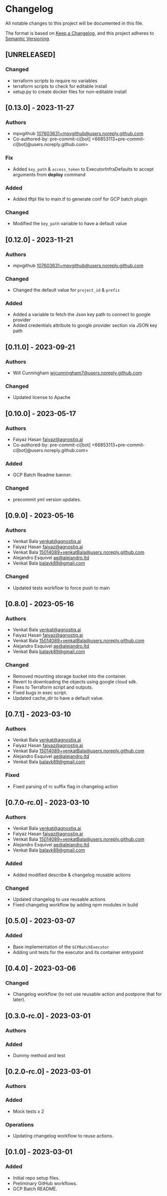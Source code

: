 # Changelog

All notable changes to this project will be documented in this file.

The format is based on [Keep a Changelog](https://keepachangelog.com/en/1.0.0/),
and this project adheres to [Semantic Versioning](https://semver.org/spec/v2.0.0.html).

## [UNRELEASED]

### Changed

- terraform scripts to require no variables
- terraform scripts to check for editable install
- setup.py to create docker files for non-editable install

## [0.13.0] - 2023-11-27

### Authors

- mpvgithub <107603631+mpvgithub@users.noreply.github.com>
- Co-authored-by: pre-commit-ci[bot] <66853113+pre-commit-ci[bot]@users.noreply.github.com>


### Fix

- Added `key_path` & `access_token` to ExecutorInfraDefaults to accept arguments from **deploy** command

### Added

- Added tftpl file to main.tf to generate conf for GCP batch plugin

### Changed

- Modified the `key_path` variable to have a default value

## [0.12.0] - 2023-11-21

### Authors

- mpvgithub <107603631+mpvgithub@users.noreply.github.com>


### Changed

- Changed the default value for `project_id` & `prefix`

### Added

- Added a variable to fetch the Json key path to connect to google provider
- Added credentials attribute to google provider section via JSON key path

## [0.11.0] - 2023-09-21

### Authors

- Will Cunningham <wjcunningham7@users.noreply.github.com>


### Changed

- Updated license to Apache

## [0.10.0] - 2023-05-17

### Authors

- Faiyaz Hasan <faiyaz@agnostiq.ai>
- Co-authored-by: pre-commit-ci[bot] <66853113+pre-commit-ci[bot]@users.noreply.github.com>


### Added

- GCP Batch Readme banner.

### Changed

- precommit yml version updates.

## [0.9.0] - 2023-05-16

### Authors

- Venkat Bala <venkat@agnostiq.ai>
- Faiyaz Hasan <faiyaz@agnostiq.ai>
- Venkat Bala <15014089+venkatBala@users.noreply.github.com>
- Alejandro Esquivel <ae@alejandro.ltd>
- Venkat Bala <balavk89@gmail.com>


### Changed

- Updated tests workflow to force push to main

## [0.8.0] - 2023-05-16

### Authors

- Venkat Bala <venkat@agnostiq.ai>
- Faiyaz Hasan <faiyaz@agnostiq.ai>
- Venkat Bala <15014089+venkatBala@users.noreply.github.com>
- Alejandro Esquivel <ae@alejandro.ltd>
- Venkat Bala <balavk89@gmail.com>


### Changed

- Removed mounting storage bucket into the container.
- Revert to downloading the objects using google cloud sdk.
- Fixes to Terraform script and outputs.
- Fixed bugs in exec script.
- Updated cache_dir to have a default value.

## [0.7.1] - 2023-03-10

### Authors

- Venkat Bala <venkat@agnostiq.ai>
- Faiyaz Hasan <faiyaz@agnostiq.ai>
- Venkat Bala <15014089+venkatBala@users.noreply.github.com>
- Alejandro Esquivel <ae@alejandro.ltd>
- Venkat Bala <balavk89@gmail.com>


### Fixed

- Fixed parsing of rc suffix flag in changelog action

## [0.7.0-rc.0] - 2023-03-10

### Authors

- Venkat Bala <venkat@agnostiq.ai>
- Faiyaz Hasan <faiyaz@agnostiq.ai>
- Venkat Bala <15014089+venkatBala@users.noreply.github.com>
- Alejandro Esquivel <ae@alejandro.ltd>
- Venkat Bala <balavk89@gmail.com>


### Added

- Added modified describe & changelog reusable actions

### Changed

- Updated changelog to use reusable actions
- Fixed changelog workflow by adding npm modules in build

## [0.5.0] - 2023-03-07

### Added

- Base implementation of the `GCPBatchExecutor`
- Adding unit tests for the executor and its container entrypoint

## [0.4.0] - 2023-03-06

### Changed

- Changelog workflow (to not use reusable action and postpone that for later).

## [0.3.0-rc.0] - 2023-03-01

### Authors



### Added

- Dummy method and test

## [0.2.0-rc.0] - 2023-03-01

### Authors



### Added

- Mock tests x 2

### Operations

- Updating changelog workflow to reuse actions.

## [0.1.0] - 2023-03-01


### Added

- Initial repo setup files.
- Preliminary GitHub workflows.
- GCP Batch README.
